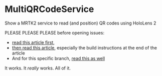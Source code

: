 # MultiQRCodeService
Show a MRTK2 service to read (and position) QR codes using HoloLens 2

PLEASE PLEASE PLEASE before opening issues: 
- [read this article first](https://localjoost.github.io/Reading-QR-codes-with-an-MRTK2-Extension-Service/'/), 
- [then read this article](https://localjoost.github.io/Positioning-QR-codes-in-space-with-HoloLens-2-building-a-'poor-man's-Vuforia'/), especially the build instructions at the end of the article
- And for this specific branch, [read this as well](https://localjoost.github.io/Upgrading-reading-and-positioning-QR-codes-with-HoloLens-2-to-Unity-2020-+-OpenXR-plugin/)

It works. It _really_ works. All of it. 
